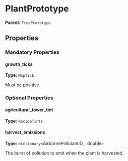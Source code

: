 # PlantPrototype



**Parent:** `TreePrototype`

## Properties

### Mandatory Properties

#### growth_ticks

**Type:** `MapTick`

Must be positive.

### Optional Properties

#### agricultural_tower_tint

**Type:** `RecipeTints`



#### harvest_emissions

**Type:** `dictionary<`AirbornePollutantID`, `double`>`

The burst of pollution to emit when the plant is harvested.

